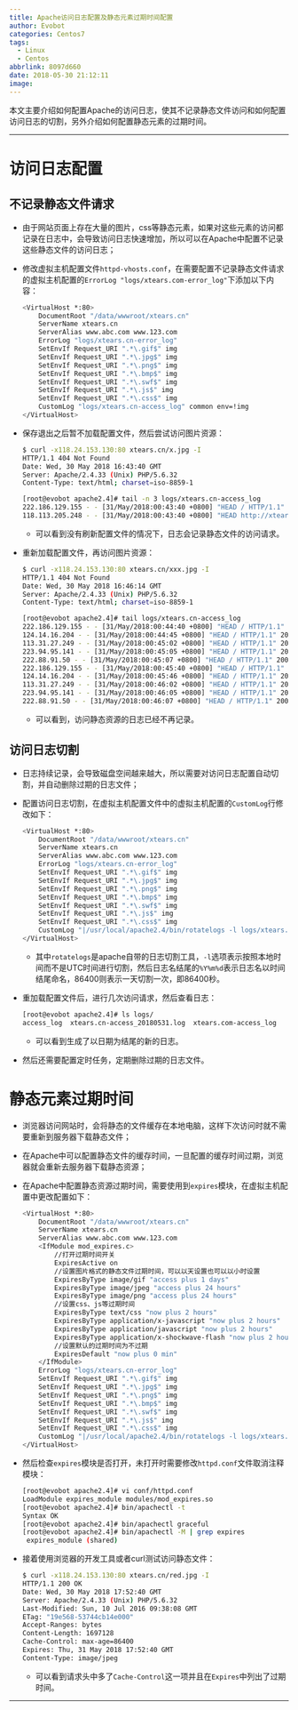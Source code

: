 ```yaml
---
title: Apache访问日志配置及静态元素过期时间配置
author: Evobot
categories: Centos7
tags:
  - Linux
  - Centos
abbrlink: 8097d660
date: 2018-05-30 21:12:11
image:
---
```




本文主要介绍如何配置Apache的访问日志，使其不记录静态文件访问和如何配置访问日志的切割，另外介绍如何配置静态元素的过期时间。

<!--more-->

---

# 访问日志配置

## 不记录静态文件请求

- 由于网站页面上存在大量的图片，css等静态元素，如果对这些元素的访问都记录在日志中，会导致访问日志快速增加，所以可以在Apache中配置不记录这些静态文件的访问日志；

- 修改虚拟主机配置文件`httpd-vhosts.conf`，在需要配置不记录静态文件请求的虚拟主机配置的`ErrorLog "logs/xtears.com-error_log"`下添加以下内容：

  ```bash
  <VirtualHost *:80>
      DocumentRoot "/data/wwwroot/xtears.cn"
      ServerName xtears.cn
      ServerAlias www.abc.com www.123.com
      ErrorLog "logs/xtears.cn-error_log"
      SetEnvIf Request_URI ".*\.gif$" img
      SetEnvIf Request_URI ".*\.jpg$" img
      SetEnvIf Request_URI ".*\.png$" img
      SetEnvIf Request_URI ".*\.bmp$" img
      SetEnvIf Request_URI ".*\.swf$" img
      SetEnvIf Request_URI ".*\.js$" img
      SetEnvIf Request_URI ".*\.css$" img
      CustomLog "logs/xtears.cn-access_log" common env=!img
  </VirtualHost>
  ```

- 保存退出之后暂不加载配置文件，然后尝试访问图片资源：

  ```bash
  $ curl -x118.24.153.130:80 xtears.cn/x.jpg -I
  HTTP/1.1 404 Not Found
  Date: Wed, 30 May 2018 16:43:40 GMT
  Server: Apache/2.4.33 (Unix) PHP/5.6.32
  Content-Type: text/html; charset=iso-8859-1
  ```

  ```bash
  [root@evobot apache2.4]# tail -n 3 logs/xtears.cn-access_log 
  222.186.129.155 - - [31/May/2018:00:43:40 +0800] "HEAD / HTTP/1.1" 200 -
  118.113.205.248 - - [31/May/2018:00:43:40 +0800] "HEAD http://xtears.cn/x.jpg HTTP/1.1" 404 -
  ```

  - 可以看到没有刷新配置文件的情况下，日志会记录静态文件的访问请求。

- 重新加载配置文件，再访问图片资源：

  ```bash
  $ curl -x118.24.153.130:80 xtears.cn/xxx.jpg -I
  HTTP/1.1 404 Not Found
  Date: Wed, 30 May 2018 16:46:14 GMT
  Server: Apache/2.4.33 (Unix) PHP/5.6.32
  Content-Type: text/html; charset=iso-8859-1
  ```

  ```bash
  [root@evobot apache2.4]# tail logs/xtears.cn-access_log 
  222.186.129.155 - - [31/May/2018:00:44:40 +0800] "HEAD / HTTP/1.1" 200 -
  124.14.16.204 - - [31/May/2018:00:44:45 +0800] "HEAD / HTTP/1.1" 200 -
  113.31.27.249 - - [31/May/2018:00:45:02 +0800] "HEAD / HTTP/1.1" 200 -
  223.94.95.141 - - [31/May/2018:00:45:05 +0800] "HEAD / HTTP/1.1" 200 -
  222.88.91.50 - - [31/May/2018:00:45:07 +0800] "HEAD / HTTP/1.1" 200 -
  222.186.129.155 - - [31/May/2018:00:45:40 +0800] "HEAD / HTTP/1.1" 200 -
  124.14.16.204 - - [31/May/2018:00:45:46 +0800] "HEAD / HTTP/1.1" 200 -
  113.31.27.249 - - [31/May/2018:00:46:02 +0800] "HEAD / HTTP/1.1" 200 -
  223.94.95.141 - - [31/May/2018:00:46:05 +0800] "HEAD / HTTP/1.1" 200 -
  222.88.91.50 - - [31/May/2018:00:46:07 +0800] "HEAD / HTTP/1.1" 200 -
  ```

  - 可以看到，访问静态资源的日志已经不再记录。

## 访问日志切割

- 日志持续记录，会导致磁盘空间越来越大，所以需要对访问日志配置自动切割，并自动删除过期的日志文件；

- 配置访问日志切割，在虚拟主机配置文件中的虚拟主机配置的`CustomLog`行修改如下：

  ```bash
  <VirtualHost *:80>
      DocumentRoot "/data/wwwroot/xtears.cn"
      ServerName xtears.cn
      ServerAlias www.abc.com www.123.com
      ErrorLog "logs/xtears.cn-error_log"
      SetEnvIf Request_URI ".*\.gif$" img
      SetEnvIf Request_URI ".*\.jpg$" img
      SetEnvIf Request_URI ".*\.png$" img
      SetEnvIf Request_URI ".*\.bmp$" img
      SetEnvIf Request_URI ".*\.swf$" img
      SetEnvIf Request_URI ".*\.js$" img
      SetEnvIf Request_URI ".*\.css$" img
      CustomLog "|/usr/local/apache2.4/bin/rotatelogs -l logs/xtears.cn-access_%Y%m%d_log 86400" common env=!img
  </VirtualHost>
  ```

  - 其中`rotatelogs`是apache自带的日志切割工具，`-l`选项表示按照本地时间而不是UTC时间进行切割，然后日志名结尾的`%Y%m%d`表示日志名以时间结尾命名，86400则表示一天切割一次，即86400秒。

- 重加载配置文件后，进行几次访问请求，然后查看日志：

  ```bash
  [root@evobot apache2.4]# ls logs/
  access_log  xtears.cn-access_20180531.log  xtears.com-access_log
  ```

  - 可以看到生成了以日期为结尾的新的日志。

- 然后还需要配置定时任务，定期删除过期的日志文件。

# 静态元素过期时间

- 浏览器访问网站时，会将静态的文件缓存在本地电脑，这样下次访问时就不需要重新到服务器下载静态文件；

- 在Apache中可以配置静态文件的缓存时间，一旦配置的缓存时间过期，浏览器就会重新去服务器下载静态资源；

- 在Apache中配置静态资源过期时间，需要使用到`expires`模块，在虚拟主机配置中更改配置如下：

  ```bash
  <VirtualHost *:80>
      DocumentRoot "/data/wwwroot/xtears.cn"
      ServerName xtears.cn
      ServerAlias www.abc.com www.123.com
      <IfModule mod_expires.c>
          //打开过期时间开关
          ExpiresActive on
          //设置图片格式的静态文件过期时间，可以以天设置也可以以小时设置
          ExpiresByType image/gif "access plus 1 days"
          ExpiresByType image/jpeg "access plus 24 hours"
          ExpiresByType image/png "access plus 24 hours"
          //设置css、js等过期时间
          ExpiresByType text/css "now plus 2 hours"
          ExpiresByType application/x-javascript "now plus 2 hours"
          ExpiresByType application/javascript "now plus 2 hours"
          ExpiresByType application/x-shockwave-flash "now plus 2 hours"
          //设置默认的过期时间为不过期
          ExpiresDefault "now plus 0 min"
      </IfModule>
      ErrorLog "logs/xtears.cn-error_log"
      SetEnvIf Request_URI ".*\.gif$" img
      SetEnvIf Request_URI ".*\.jpg$" img
      SetEnvIf Request_URI ".*\.png$" img
      SetEnvIf Request_URI ".*\.bmp$" img
      SetEnvIf Request_URI ".*\.swf$" img
      SetEnvIf Request_URI ".*\.js$" img
      SetEnvIf Request_URI ".*\.css$" img
      CustomLog "|/usr/local/apache2.4/bin/rotatelogs -l logs/xtears.cn-access_%Y%m%d.log 86400" common env=!img
  </VirtualHost>
  ```

- 然后检查`expires`模块是否打开，未打开时需要修改`httpd.conf`文件取消注释模块：

  ```bash
  [root@evobot apache2.4]# vi conf/httpd.conf
  LoadModule expires_module modules/mod_expires.so
  [root@evobot apache2.4]# bin/apachectl -t
  Syntax OK
  [root@evobot apache2.4]# bin/apachectl graceful
  [root@evobot apache2.4]# bin/apachectl -M | grep expires
   expires_module (shared)
  ```

- 接着使用浏览器的开发工具或者curl测试访问静态文件：

  ```bash
  $ curl -x118.24.153.130:80 xtears.cn/red.jpg -I  
  HTTP/1.1 200 OK
  Date: Wed, 30 May 2018 17:52:40 GMT
  Server: Apache/2.4.33 (Unix) PHP/5.6.32
  Last-Modified: Sun, 10 Jul 2016 09:38:08 GMT
  ETag: "19e568-53744cb14e000"
  Accept-Ranges: bytes
  Content-Length: 1697128
  Cache-Control: max-age=86400
  Expires: Thu, 31 May 2018 17:52:40 GMT
  Content-Type: image/jpeg
  ```

  - 可以看到请求头中多了`Cache-Control`这一项并且在`Expires`中列出了过期时间。

---

